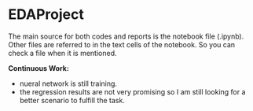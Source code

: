 # EDAProject
The main source for both codes and reports is the notebook file (.ipynb). 
Other files are referred to in the text cells of the notebook. So you can check a file when it is mentioned. 



**Continuous Work:**
* nueral network is still training. 
* the regression results are not very promising so I am still looking for a better scenario to fulfill the task.
